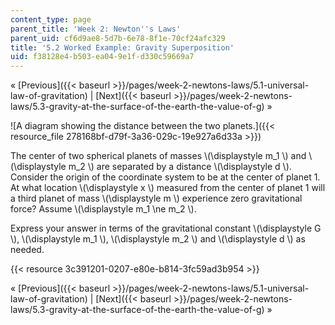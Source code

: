 ```yaml
---
content_type: page
parent_title: 'Week 2: Newton''s Laws'
parent_uid: cf6d9ae8-5d7b-6e78-8f1e-70cf24afc329
title: '5.2 Worked Example: Gravity Superposition'
uid: f38128e4-b503-ea04-9e1f-d330c59669a7
---
```


« [Previous]({{< baseurl >}}/pages/week-2-newtons-laws/5.1-universal-law-of-gravitation) | [Next]({{< baseurl >}}/pages/week-2-newtons-laws/5.3-gravity-at-the-surface-of-the-earth-the-value-of-g) »

![A diagram showing the distance between the two planets.]({{< resource_file 278168bf-d79f-3a36-029c-19e927a6d33a >}})

The center of two spherical planets of masses \\(\\displaystyle m\_1 \\) and \\(\\displaystyle m\_2 \\) are separated by a distance \\(\\displaystyle d \\). Consider the origin of the coordinate system to be at the center of planet 1. At what location \\(\\displaystyle x \\) measured from the center of planet 1 will a third planet of mass \\(\\displaystyle m \\) experience zero gravitational force? Assume \\(\\displaystyle m\_1 \\ne m\_2 \\).

Express your answer in terms of the gravitational constant \\(\\displaystyle G \\), \\(\\displaystyle m\_1 \\), \\(\\displaystyle m\_2 \\) and \\(\\displaystyle d \\) as needed.

{{< resource 3c391201-0207-e80e-b814-3fc59ad3b954 >}}

« [Previous]({{< baseurl >}}/pages/week-2-newtons-laws/5.1-universal-law-of-gravitation) | [Next]({{< baseurl >}}/pages/week-2-newtons-laws/5.3-gravity-at-the-surface-of-the-earth-the-value-of-g) »